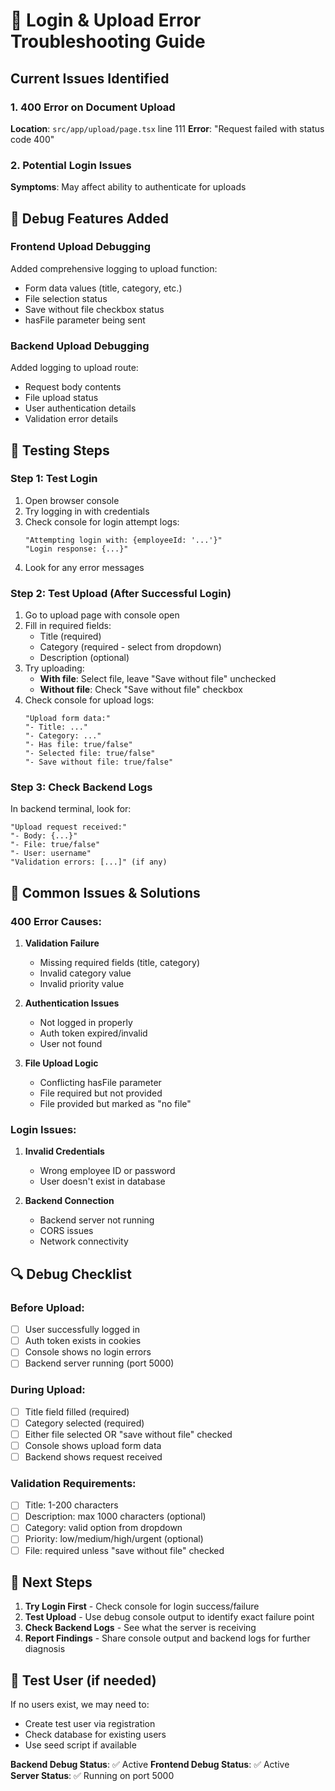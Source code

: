 # 🚨 Login & Upload Error Troubleshooting Guide

## Current Issues Identified

### 1. 400 Error on Document Upload
**Location**: `src/app/upload/page.tsx` line 111
**Error**: "Request failed with status code 400"

### 2. Potential Login Issues
**Symptoms**: May affect ability to authenticate for uploads

## 🔧 Debug Features Added

### Frontend Upload Debugging
Added comprehensive logging to upload function:
- Form data values (title, category, etc.)
- File selection status  
- Save without file checkbox status
- hasFile parameter being sent

### Backend Upload Debugging  
Added logging to upload route:
- Request body contents
- File upload status
- User authentication details
- Validation error details

## 🧪 Testing Steps

### Step 1: Test Login
1. Open browser console
2. Try logging in with credentials
3. Check console for login attempt logs:
   ```
   "Attempting login with: {employeeId: '...'}"
   "Login response: {...}"
   ```
4. Look for any error messages

### Step 2: Test Upload (After Successful Login)
1. Go to upload page with console open
2. Fill in required fields:
   - Title (required)
   - Category (required - select from dropdown)
   - Description (optional)
3. Try uploading:
   - **With file**: Select file, leave "Save without file" unchecked
   - **Without file**: Check "Save without file" checkbox
4. Check console for upload logs:
   ```
   "Upload form data:"
   "- Title: ..."
   "- Category: ..."  
   "- Has file: true/false"
   "- Selected file: true/false"
   "- Save without file: true/false"
   ```

### Step 3: Check Backend Logs
In backend terminal, look for:
```
"Upload request received:"
"- Body: {...}"
"- File: true/false"  
"- User: username"
"Validation errors: [...]" (if any)
```

## 🎯 Common Issues & Solutions

### 400 Error Causes:
1. **Validation Failure**
   - Missing required fields (title, category)
   - Invalid category value
   - Invalid priority value

2. **Authentication Issues** 
   - Not logged in properly
   - Auth token expired/invalid
   - User not found

3. **File Upload Logic**
   - Conflicting hasFile parameter
   - File required but not provided
   - File provided but marked as "no file"

### Login Issues:
1. **Invalid Credentials**
   - Wrong employee ID or password
   - User doesn't exist in database

2. **Backend Connection**
   - Backend server not running
   - CORS issues
   - Network connectivity

## 🔍 Debug Checklist

### Before Upload:
- [ ] User successfully logged in
- [ ] Auth token exists in cookies  
- [ ] Console shows no login errors
- [ ] Backend server running (port 5000)

### During Upload:
- [ ] Title field filled (required)
- [ ] Category selected (required)
- [ ] Either file selected OR "save without file" checked
- [ ] Console shows upload form data
- [ ] Backend shows request received

### Validation Requirements:
- [ ] Title: 1-200 characters
- [ ] Description: max 1000 characters (optional)
- [ ] Category: valid option from dropdown
- [ ] Priority: low/medium/high/urgent (optional)
- [ ] File: required unless "save without file" checked

## 🚀 Next Steps

1. **Try Login First** - Check console for login success/failure
2. **Test Upload** - Use debug console output to identify exact failure point
3. **Check Backend Logs** - See what the server is receiving
4. **Report Findings** - Share console output and backend logs for further diagnosis

## 📝 Test User (if needed)
If no users exist, we may need to:
- Create test user via registration
- Check database for existing users
- Use seed script if available

**Backend Debug Status**: ✅ Active
**Frontend Debug Status**: ✅ Active  
**Server Status**: ✅ Running on port 5000
